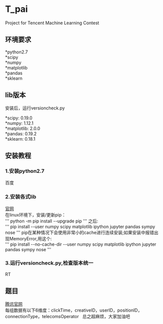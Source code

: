 # T_pai

Project for Tencent Machine Learning Contest


## 环境要求
*python2.7  
*scipy  
*numpy  
*matplotlib  
*pandas  
*sklearn  

## lib版本
安装后，运行versioncheck.py  
  
*scipy: 0.19.0  
*numpy: 1.12.1  
*matplotlib: 2.0.0  
*pandas: 0.19.2  
*sklearn: 0.18.1  
  
## 安装教程  

### 1.安装python2.7
百度

### 2.安装各式lib
[官网](https://www.scipy.org/install.html)  
在linux环境下，安装/更新pip：  
'''
python -m pip install --upgrade pip
'''
之后:  
'''
pip install --user numpy scipy matplotlib ipython jupyter pandas sympy nose
'''
pip在某种情况下会使用非常小的cache进行连续安装;如果安装中报错出现MemoryError,用这个:  
'''
pip install --no-cache-dir --user numpy scipy matplotlib ipython jupyter pandas sympy nose
'''

### 3.运行versioncheck.py,检查版本统一
RT

## 题目
[腾讯官网](http://algo.tpai.qq.com/home/information/index.html)  
每组数据有以下6维度：clickTime，creativeID，userID，positionID，connectionType，telecomsOperator  
总之超麻烦，大家加油吧
